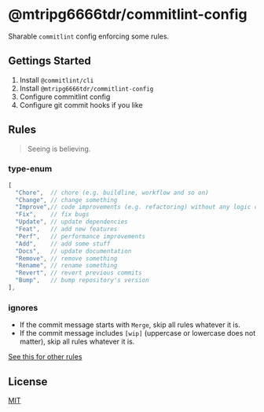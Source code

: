 # @mtripg6666tdr/commitlint-config
Sharable `commitlint` config enforcing some rules.

## Gettings Started
1. Install `@commitlint/cli`
2. Install `@mtripg6666tdr/commitlint-config`
3. Configure commitlint config
4. Configure git commit hooks if you like

## Rules
> Seeing is believing.

### type-enum
```js
[
  "Chore",  // chore (e.g. buildline, workflow and so on)
  "Change", // change something
  "Improve",// code improvements (e.g. refactoring) without any logic changes
  "Fix",    // fix bugs
  "Update", // update dependencies
  "Feat",   // add new features
  "Perf",   // performance improvements
  "Add",    // add some stuff
  "Docs",   // update documentation
  "Remove", // remove something
  "Rename", // rename something
  "Revert", // revert previous commits
  "Bump",   // bump repository's version
],
```

### ignores
- If the commit message starts with `Merge`, skip all rules whatever it is.
- If the commit message includes `[wip]` (uppercase or lowercase does not matter), skip all rules whatever it is.

[See this for other rules](index.js)

## License
[MIT](LICENSE)

